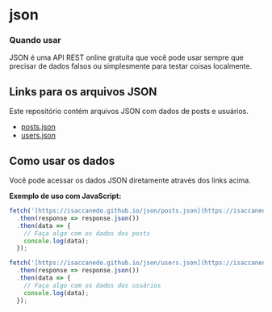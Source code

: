 # json
### Quando usar
JSON é uma API REST online gratuita que você pode usar sempre que precisar de dados falsos 
ou simplesmente para testar coisas localmente.

## Links para os arquivos JSON

Este repositório contém arquivos JSON com dados de posts e usuários.

* [posts.json](https://isaccanedo.github.io/json/posts.json)
* [users.json](https://isaccanedo.github.io/json/users.json)

## Como usar os dados

Você pode acessar os dados JSON diretamente através dos links acima.

**Exemplo de uso com JavaScript:**

```javascript
fetch('[https://isaccanedo.github.io/json/posts.json](https://isaccanedo.github.io/json/posts.json)')
  .then(response => response.json())
  .then(data => {
    // Faça algo com os dados dos posts
    console.log(data);
  });

fetch('[https://isaccanedo.github.io/json/users.json](https://isaccanedo.github.io/json/users.json)')
  .then(response => response.json())
  .then(data => {
    // Faça algo com os dados dos usuários
    console.log(data);
  });

